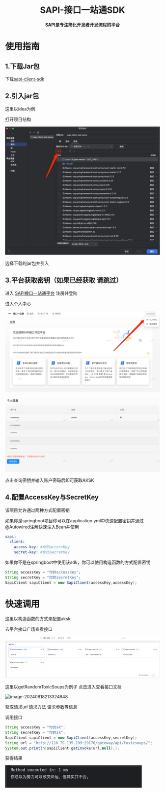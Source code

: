 <h1 align="center">SAPI-接口一站通SDK</h1>
<p align="center"><strong>SAPI是专注简化开发者开发流程的平台</strong></p>

# 使用指南

## 1.下载Jar包

下载[sapi-client-sdk](https://github.com/swxswxer/sapi-client-sdk/releases/tag/v0.0.1)

## 2.引入jar包

这里以idea为例

打开项目结构

![image-20240818211753025](/assets/image-20240818211753025.png)

选择下载的jar包并引入

## 3.平台获取密钥（如果已经获取 请跳过）

进入 [SAPI接口一站通平台](http://120.79.135.199:29176/) 注册并登陆

进入个人中心

![image-20240818214058062](/assets/image-20240818214058062.png)

![image-20240818214159258](/assets/image-20240818214159258.png)

点击查询密钥并输入账户密码后即可获取AKSK

## 4.配置AccessKey与SecretKey

该项目允许通过两种方式配置密钥

如果你是springboot项目你可以在application.yml中快速配置密钥并通过@Autowired注解快速注入Bean并使用

```yaml
sapi:
  client:
    access-key: #你的accessKey
    secret-key: #你的secretKey
```

如果你不是在springboot中使用该sdk，你可以使用构造函数的方式配置密钥

```java
String accessKey = "你的accessKey";
String secretKey = "你的secretKey";
SapiClient sapiClient = new SapiClient(accessKey,accessKey);
```

# 快速调用

这里以构造函数的方式来配置aksk

去平台接口广场查看接口

![image-20240818213238326](/assets/image-20240818213238326.png)

这里以getRandomToxicSoups为例子 点击进入查看接口文档

![image-20240818213324848](//assets/image-20240818213324848.png)

获取请求url 请求方法 请求参数等信息

调用接口

```java
String accessKey = "你的ak";
String secretKey = "你的sk";
SapiClient sapiClient = new SapiClient(accessKey,secretKey);
String url = "http://120.79.135.199:29176/gateway/api/toxicsoups/";
System.out.println(sapiClient.getInvoke(url,null););
```

获得结果

![image-20240818213908510](/assets/image-20240818213908510.png)


